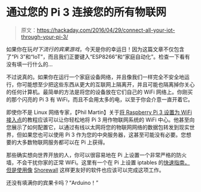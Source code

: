 # 通过您的 Pi 3 连接您的所有物联网

> 原文：<https://hackaday.com/2016/04/29/connect-all-your-iot-through-your-pi-3/>

如果你在玩*时下流行的宾果游戏*，今天是你的幸运日！因为这篇文章不仅包含了“Pi 3”和“IoT”，而且我们正要键入“ESP8266”和“家庭自动化”。检查一下看有没有填一行什么的…

不过说真的。如果你在运行一个家庭设备网络，并且像我们一样完全不安全地运行，你可能想至少把这些东西从更大的互联网上隔离开，并且可能也隔离掉你关心的任何计算机。最简单的方法是将您的设备放在它们自己的 WiFi 网络上。你刚买的那个闪亮的 Pi 3 有 WiFi，而且不会用太多的电，以至于你会介意一直开着它。

即使你不是 Linux 网络专家，【Phil Martin】关于[将 Raspberry Pi 3 设置为 WiFi 接入点](https://frillip.com/using-your-raspberry-pi-3-as-a-wifi-access-point-with-hostapd/)的教程应该可以让你轻松地将 Pi 3 用作物联网系统的 WiFi 中心。他甚至向您展示了如何配置它，以通过有线以太网将您的物联网网络的数据包转发到现实世界，但如果您也可以使用 Pi 3 作为您的中央服务器，这甚至可能没有必要。您想要的大多数物联网服务都可以在 Pi 上获得。

那些确实想向世界开放的人，你可以很容易地在 Pi 上设置一个非常严格的防火墙，不会干扰你家的正常 WiFi。这里有一个在 Pi 上设置 iptables 的[快速指南，但是使用像](http://qcktech.blogspot.de/2012/08/raspberry-pi-as-router.html) [Shorewall](http://shorewall.net/) 这样更友好的软件也应该可以完成这项工作。

还没有填满你的宾果卡吗？“Arduino！”